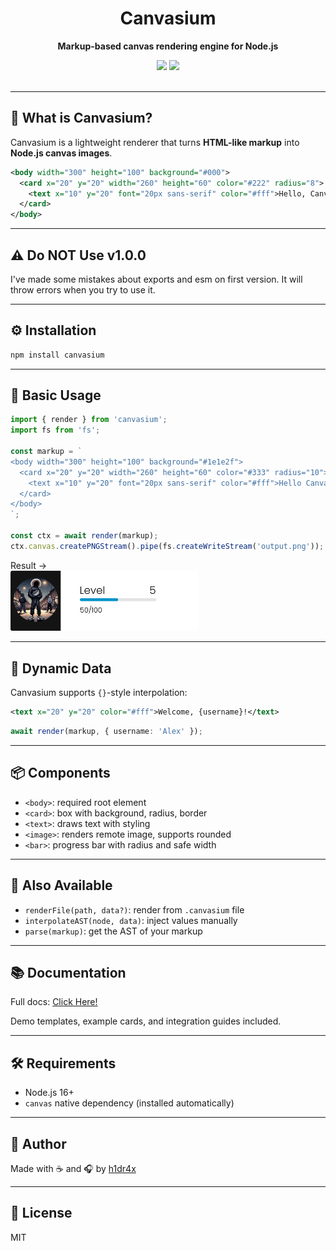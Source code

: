 <div align="center">
  <h1>Canvasium</h1>
  <p><b>Markup-based canvas rendering engine for Node.js</b></p>
  <img src="https://img.shields.io/npm/v/canvasium?color=blue" />
  <img src="https://img.shields.io/npm/dt/canvasium" />
  <br />
  <br />
</div>

---

## 🧩 What is Canvasium?

Canvasium is a lightweight renderer that turns **HTML-like markup** into **Node.js canvas images**.

```xml
<body width="300" height="100" background="#000">
  <card x="20" y="20" width="260" height="60" color="#222" radius="8">
    <text x="10" y="20" font="20px sans-serif" color="#fff">Hello, Canvasium!</text>
  </card>
</body>
```

---

## ⚠️ Do NOT Use v1.0.0

I've made some mistakes about exports and esm on first version. It will throw errors when you try to use it.

---

## ⚙️ Installation

```bash
npm install canvasium
```

---

## 🚀 Basic Usage

```ts
import { render } from 'canvasium';
import fs from 'fs';

const markup = `
<body width="300" height="100" background="#1e1e2f">
  <card x="20" y="20" width="260" height="60" color="#333" radius="10">
    <text x="10" y="20" font="20px sans-serif" color="#fff">Hello Canvasium!</text>
  </card>
</body>
`;

const ctx = await render(markup);
ctx.canvas.createPNGStream().pipe(fs.createWriteStream('output.png'));
```

Result →  
<img src="https://raw.githubusercontent.com/h1dr4x0/canvasium/refs/heads/main/output.png" width="300"/>

---

## 🔀 Dynamic Data

Canvasium supports `{}`-style interpolation:

```xml
<text x="20" y="20" color="#fff">Welcome, {username}!</text>
```

```ts
await render(markup, { username: 'Alex' });
```

---

## 📦 Components

- `<body>`: required root element
- `<card>`: box with background, radius, border
- `<text>`: draws text with styling
- `<image>`: renders remote image, supports rounded
- `<bar>`: progress bar with radius and safe width

---

## 📂 Also Available

- `renderFile(path, data?)`: render from `.canvasium` file
- `interpolateAST(node, data)`: inject values manually
- `parse(markup)`: get the AST of your markup

---

## 📚 Documentation

Full docs: [Click Here!](https://h1dr4x0.github.io/canvasium-docs/)

Demo templates, example cards, and integration guides included.

---

## 🛠 Requirements

- Node.js 16+
- `canvas` native dependency (installed automatically)

---

## 🧠 Author

Made with ☕ and 🎧 by [h1dr4x](https://github.com/h1dr4x)

---

## 📄 License

MIT
